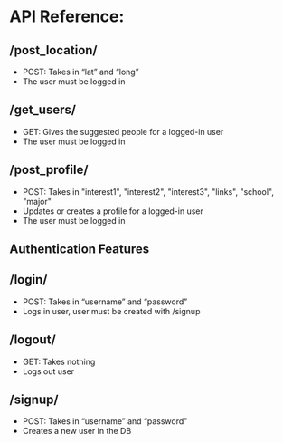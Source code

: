 <h1>API Reference:</h1>

## /post_location/
- POST: Takes in “lat” and “long”
- The user must be logged in

## /get_users/
- GET: Gives the suggested people for a logged-in user
- The user must be logged in

## /post_profile/
- POST: Takes in "interest1", "interest2", "interest3", "links", "school", "major"
- Updates or creates a profile for a logged-in user
- The user must be logged in

<h2>Authentication Features</h2>

## /login/
- POST: Takes in “username” and “password”
- Logs in user, user must be created with /signup

## /logout/
- GET: Takes nothing
- Logs out user

## /signup/
- POST: Takes in “username” and “password”
- Creates a new user in the DB

